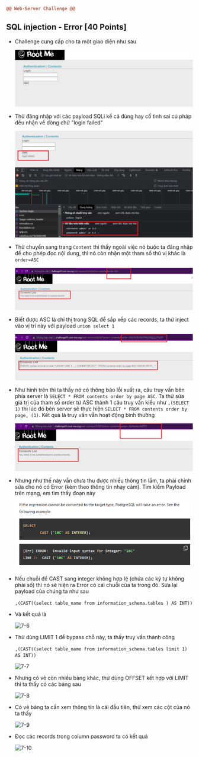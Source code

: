 ```diff
@@ Web-Server Challenge @@
```

## SQL injection - Error [40 Points]

* Challenge cung cấp cho ta một giao diện như sau

  ![7](img/7.jpg)

* Thử đăng nhập với các payload SQLi kể cả đúng hay cố tình sai cú pháp đều nhận về dòng chữ "login failed"

  ![7-1](img/7-1.jpg)

* Thử chuyển sang trang ```Content``` thì thấy ngoài việc nó buộc ta đăng nhập để cho phép đọc nội dung, thì nó còn nhận một tham số thú vị khác là ```order=ASC```

  ![7-2](img/7-2.jpg)

* Biết được ASC là chỉ thị trong SQL để sắp xếp các records, ta thử inject vào vị trí này với payload ```union select 1```

  ![7-3](img/7-3.jpg)

* Như hình trên thì ta thấy nó có thông báo lỗi xuất ra, câu truy vấn bên phía server là  ```SELECT * FROM contents order by page ASC```. Ta thử sửa giá trị của tham số order từ ASC thành 1 câu truy vấn kiểu như ```,(SELECT 1)``` thì lúc đó bên server sẽ thực hiện ```SELECT * FROM contents order by page, (1)```. Kết quả là truy vấn vẫn hoạt động bình thường

  ![7-4](img/7-4.jpg)

* Nhưng như thế này vẫn chưa thu được nhiều thông tin lắm, ta phải chỉnh sửa cho nó có Error (kèm theo thông tin nhạy cảm). Tìm kiếm Payload trên mạng, em tìm thấy đoạn này

  ![7-5](img/7-5.jpg)

* Nếu chuỗi để CAST sang integer không hợp lệ (chứa các ký tự không phải số) thì nó sẽ hiện ra Error có cái chuỗi của ta trong đó. Sửa lại payload của chúng ta như sau

  ```,(CAST((select table_name from information_schema.tables ) AS INT))```

* Và kết quả là 

  ![7-6](IMG/7-6.jpg)

* Thử dùng LIMIT 1 để bypass chỗ này, ta thấy truy vấn thành công

  ```,(CAST((select table_name from information_schema.tables limit 1) AS INT))```

  ![7-7](img/7-7.jpg)

* Nhưng có vẻ còn nhiều bảng khác, thử dùng OFFSET kết hợp với LIMIT thì ta thấy có các bảng sau

  ![7-8](img/7-8.jpg)

* Có vẻ bảng ta cần xem thông tin là cái đầu tiên, thử xem các cột của nó ta thấy

  ![7-9](img/7-9.jpg)

* Đọc các records trong column password ta có kết quả

  ![7-10](img/7-10.jpg)

